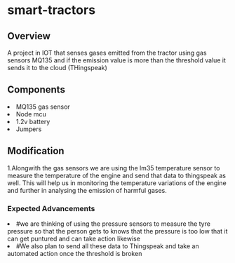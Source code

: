 <h1>smart-tractors</h1>
<h2>Overview</h2>
<p>A project in IOT that senses gases emitted from the tractor using gas sensors MQ135 and if the emission value is more than the threshold  value it sends it to the cloud (THingspeak)<p>
<h2>Components</h2>
<li>MQ135 gas sensor</li>
<li>Node mcu</li>
<li>1.2v battery</li>
<li>Jumpers</li>
<h2>Modification</h2>
<p>1.Alongwith the gas sensors we are using the lm35 temperature sensor
     to measure the temperature of the engine and send that data to thingspeak
     as well.
     This will help us in monitoring the temperature variations of the engine
     and further in analysing the emission of harmful gases.
     </p>
<h3>Expected Advancements</h3>
<li>#we are thinking of using the pressure sensors to measure the tyre pressure so that 
      the person gets to knows that the pressure is too low that it can get puntured and can
      take action likewise</li>
<li>#We also plan to send all these data to Thingspeak and take an automated action once the threshold is broken</li>
